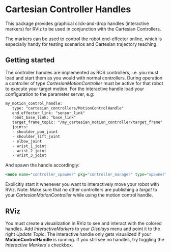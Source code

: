 # Cartesian Controller Handles
This package provides graphical click-and-drop handles (interactive markers) for
RViz to be used in conjunction with the Cartesian Controllers.

The markers can be used to control the robot end-effector online, which is
especially handy for testing scenarios and Cartesian trajectory teaching.

## Getting started
The controller handles are implemented as ROS controllers, i.e. you must load and start them as you would with normal controllers.
During operation a controller of type *CartesianMotionController* must be active for that robot to execute your target motion.
For the interactive handle load your configuration to the parameter server, e.g:
``` xml
my_motion_control_handle:
   type: "cartesian_controllers/MotionControlHandle"
   end_effector_link: "sensor_link"
   robot_base_link: "base_link"
   target_frame_topic: "/my_cartesian_motion_controller/target_frame"
   joints:
   - shoulder_pan_joint
   - shoulder_lift_joint
   - elbow_joint
   - wrist_1_joint
   - wrist_2_joint
   - wrist_3_joint

```
And spawn the handle accordingly:
```xml
<node name="controller_spawner" pkg="controller_manager" type="spawner" args="--stopped my_motion_control_handle" />
```
Explicitly start it whenever you want to interactively move your robot with RViz.
Note: Make sure that no other controllers are publishing a *target* to your *CartesianMotionController* while using the motion control handle.

## RViz
You must create a visualization in RViz to see and interact with the colored handles. Add *InteractiveMarkers* to your *Displays* menu and point it to the right *Update Topic*.
The interactive handle only gets visualized if your **MotionControlHandle** is running. If you still see no handles, try toggling the *Interactive Markers*'s checkbox.
